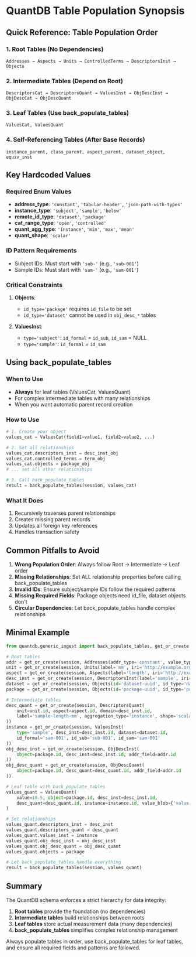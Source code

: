 # QuantDB Table Population Synopsis

## Quick Reference: Table Population Order

### 1. Root Tables (No Dependencies)
```
Addresses → Aspects → Units → ControlledTerms → DescriptorsInst → Objects
```

### 2. Intermediate Tables (Depend on Root)
```
DescriptorsCat → DescriptorsQuant → ValuesInst → ObjDescInst → ObjDescCat → ObjDescQuant
```

### 3. Leaf Tables (Use back_populate_tables)
```
ValuesCat, ValuesQuant
```

### 4. Self-Referencing Tables (After Base Records)
```
instance_parent, class_parent, aspect_parent, dataset_object, equiv_inst
```

## Key Hardcoded Values

### Required Enum Values
- **address_type**: `'constant'`, `'tabular-header'`, `'json-path-with-types'`
- **instance_type**: `'subject'`, `'sample'`, `'below'`
- **remote_id_type**: `'dataset'`, `'package'`
- **cat_range_type**: `'open'`, `'controlled'`
- **quant_agg_type**: `'instance'`, `'min'`, `'max'`, `'mean'`
- **quant_shape**: `'scalar'`

### ID Pattern Requirements
- Subject IDs: Must start with `'sub-'` (e.g., `'sub-001'`)
- Sample IDs: Must start with `'sam-'` (e.g., `'sam-001'`)

### Critical Constraints
1. **Objects**:
   - `id_type='package'` requires `id_file` to be set
   - `id_type='dataset'` cannot be used in `obj_desc_*` tables

2. **ValuesInst**:
   - `type='subject'`: `id_formal` = `id_sub`, `id_sam` = NULL
   - `type='sample'`: `id_formal` = `id_sam`

## Using back_populate_tables

### When to Use
- **Always** for leaf tables (ValuesCat, ValuesQuant)
- For complex intermediate tables with many relationships
- When you want automatic parent record creation

### How to Use
```python
# 1. Create your object
values_cat = ValuesCat(field1=value1, field2=value2, ...)

# 2. Set all relationships
values_cat.descriptors_inst = desc_inst_obj
values_cat.controlled_terms = term_obj
values_cat.objects = package_obj
# ... set all other relationships

# 3. Call back_populate_tables
result = back_populate_tables(session, values_cat)
```

### What It Does
1. Recursively traverses parent relationships
2. Creates missing parent records
3. Updates all foreign key references
4. Handles transaction safety

## Common Pitfalls to Avoid

1. **Wrong Population Order**: Always follow Root → Intermediate → Leaf order
2. **Missing Relationships**: Set ALL relationship properties before calling back_populate_tables
3. **Invalid IDs**: Ensure subject/sample IDs follow the required patterns
4. **Missing Required Fields**: Package objects need id_file, dataset objects don't
5. **Circular Dependencies**: Let back_populate_tables handle complex relationships

## Minimal Example

```python
from quantdb.generic_ingest import back_populate_tables, get_or_create

# Root tables
addr = get_or_create(session, Addresses(addr_type='constant', value_type='single'))
unit = get_or_create(session, Units(label='mm', iri='http://example.org/mm'))
aspect = get_or_create(session, Aspects(label='length', iri='http://example.org/length'))
desc_inst = get_or_create(session, DescriptorsInst(label='sample', iri='http://example.org/sample'))
dataset = get_or_create(session, Objects(id='dataset-uuid', id_type='dataset'))
package = get_or_create(session, Objects(id='package-uuid', id_type='package', id_file=123))

# Intermediate tables
desc_quant = get_or_create(session, DescriptorsQuant(
    unit=unit.id, aspect=aspect.id, domain=desc_inst.id,
    label='sample-length-mm', aggregation_type='instance', shape='scalar'
))
instance = get_or_create(session, ValuesInst(
    type='sample', desc_inst=desc_inst.id, dataset=dataset.id,
    id_formal='sam-001', id_sub='sub-001', id_sam='sam-001'
))
obj_desc_inst = get_or_create(session, ObjDescInst(
    object=package.id, desc_inst=desc_inst.id, addr_field=addr.id
))
obj_desc_quant = get_or_create(session, ObjDescQuant(
    object=package.id, desc_quant=desc_quant.id, addr_field=addr.id
))

# Leaf table with back_populate_tables
values_quant = ValuesQuant(
    value=10.5, object=package.id, desc_inst=desc_inst.id,
    desc_quant=desc_quant.id, instance=instance.id, value_blob={'value': 10.5}
)

# Set relationships
values_quant.descriptors_inst = desc_inst
values_quant.descriptors_quant = desc_quant
values_quant.values_inst = instance
values_quant.obj_desc_inst = obj_desc_inst
values_quant.obj_desc_quant = obj_desc_quant
values_quant.objects = package

# Let back_populate_tables handle everything
result = back_populate_tables(session, values_quant)
```

## Summary

The QuantDB schema enforces a strict hierarchy for data integrity:
1. **Root tables** provide the foundation (no dependencies)
2. **Intermediate tables** build relationships between roots
3. **Leaf tables** store actual measurement data (many dependencies)
4. **back_populate_tables** simplifies complex relationship management

Always populate tables in order, use back_populate_tables for leaf tables, and ensure all required fields and patterns are followed.

